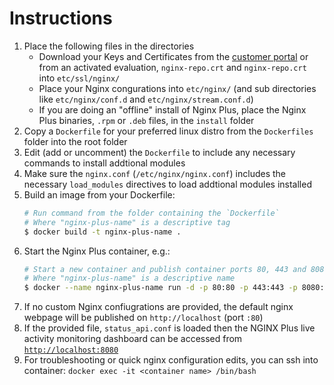 # Instructions
 1. Place the following files in the directories
    * Download your Keys and Certificates from the [customer portal](https://cs.nginx.com/) or from
    an activated evaluation, `nginx-repo.crt` and `nginx-repo.crt` into `etc/ssl/nginx/`
    * Place your Nginx congurations into `etc/nginx/` (and sub directories like `etc/nginx/conf.d` and `etc/nginx/stream.conf.d`)
    * If you are doing an "offline" install of Nginx Plus, place the Nginx Plus binaries, `.rpm` or `.deb` files, in the `install` folder
 2. Copy a `Dockerfile` for your preferred linux distro from the `Dockerfiles` folder into the root folder
 3. Edit (add or uncomment) the `Dockerfile` to include any necessary commands to install addtional modules
 4. Make sure the `nginx.conf` (`/etc/nginx/nginx.conf`) includes the necessary `load_modules` directives to load addtional modules installed
 5. Build an image from your Dockerfile:
    ```bash
    # Run command from the folder containing the `Dockerfile`
    # Where "nginx-plus-name" is a descriptive tag
    $ docker build -t nginx-plus-name .
    ```
 6. Start the Nginx Plus container, e.g.:
    ```bash
    # Start a new container and publish container ports 80, 443 and 8080 to the host
    # Where "nginx-plus-name" is a descriptive name
    $ docker --name nginx-plus-name run -d -p 80:80 -p 443:443 -p 8080:8080 nginx-plus-name
    ```
 7. If no custom Nginx confiugrations are provided, the default nginx webpage will be published on `http://localhost` (port `:80`)
 8. If the provided file, `status_api.conf` is loaded then the NGINX Plus live activity monitoring dashboard can be
    accessed from [`http://localhost:8080`](http://localhost:8080)
 9. For troubleshooting or quick nginx configuration edits, you can ssh into container: `docker exec -it <container name> /bin/bash`
